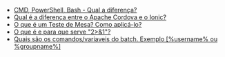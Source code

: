 - [CMD, PowerShell, Bash - Qual a diferença?](https://pt.stackoverflow.com/q/145926/101)
- [Qual é a diferença entre o Apache Cordova e o Ionic?](https://pt.stackoverflow.com/q/236145/101)
- [O que é um Teste de Mesa? Como aplicá-lo?](https://pt.stackoverflow.com/q/220474/101)
- [O que é e para que serve "2>&1"?](https://pt.stackoverflow.com/q/55765/101)
- [Quais são os comandos/variaveis do batch. Exemplo [%username% ou %groupname%]](https://pt.stackoverflow.com/q/361448/101)
